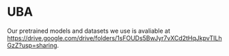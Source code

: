 # UBA
Our pretrained models and datasets we use is avaliable at https://drive.google.com/drive/folders/1sFOUDs5BwJyr7vXCd2tHqJkpvTILhGzZ?usp=sharing.

